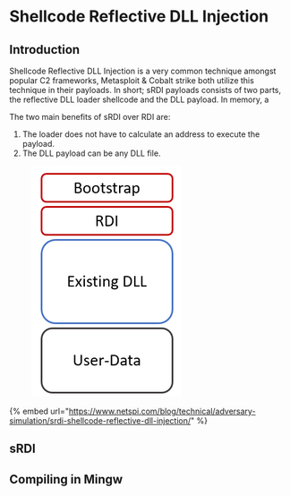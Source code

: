 # Shellcode Reflective DLL Injection



## Introduction

Shellcode Reflective DLL Injection is a very common technique amongst popular C2 frameworks, Metasploit & Cobalt strike both utilize this technique in their payloads. In short; sRDI payloads consists of two parts, the reflective DLL loader shellcode and the DLL payload. In memory, a

The two main benefits of sRDI over RDI are:

1. The loader does not have to calculate an address to execute the payload.
2. The DLL payload can be any DLL file.

<figure><img src="../../.gitbook/assets/image (105).png" alt=""><figcaption></figcaption></figure>

{% embed url="https://www.netspi.com/blog/technical/adversary-simulation/srdi-shellcode-reflective-dll-injection/" %}



## sRDI



## Compiling in Mingw

